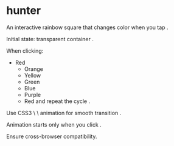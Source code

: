 # hunter

An interactive rainbow square that changes color when you tap .

Initial state: transparent container .

When clicking:
- Red
  - Orange
  - Yellow
  - Green
  - Blue
  - Purple
  - Red and repeat the cycle .

Use CSS3 \ \ animation for smooth transition .

Animation starts only when you click .

Ensure cross-browser compatibility.
